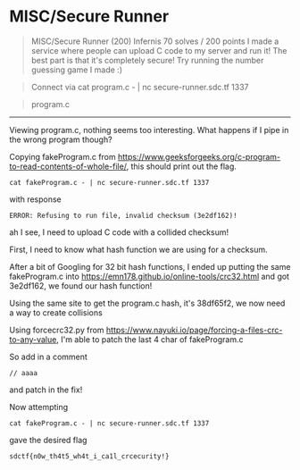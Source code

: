 # MISC/Secure Runner

>MISC/Secure Runner (200)
>Infernis
>70 solves / 200 points
>I made a service where people can upload C code to my server and run it! The best part is that it's completely secure! Try running the number guessing game I made :)

>Connect via cat program.c - | nc secure-runner.sdc.tf 1337

>program.c

***


Viewing program.c, nothing seems too interesting. What happens if I pipe in the wrong program though?

Copying fakeProgram.c from https://www.geeksforgeeks.org/c-program-to-read-contents-of-whole-file/, this should print out the flag.
```
cat fakeProgram.c - | nc secure-runner.sdc.tf 1337
```
with response
```
ERROR: Refusing to run file, invalid checksum (3e2df162)!
```
ah I see, I need to upload C code with a collided checksum!

First, I need to know what hash function we are using for a checksum. 

After a bit of Googling  for 32 bit hash functions, I ended up putting the same fakeProgram.c into https://emn178.github.io/online-tools/crc32.html and got 3e2df162, we found our hash function!

Using the same site to get the program.c hash, it's 38df65f2, we now need a way to create collisions

Using forcecrc32.py from https://www.nayuki.io/page/forcing-a-files-crc-to-any-value, I'm able to patch the last 4 char of fakeProgram.c

So add in a comment
```
// aaaa
``` 
and patch in the fix!


Now attempting
```
cat fakeProgram.c - | nc secure-runner.sdc.tf 1337
```
gave the desired flag
```
sdctf{n0w_th4t5_wh4t_i_ca1l_crcecurity!}
```
